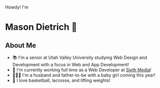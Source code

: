 Howdy! I'm
# Mason Dietrich 🤠

About Me
------
- 📚 I'm a senior at Utah Valley University studying Web Design and Development with a focus in Web and App Development!
-  🏢 I'm currently working full time as a Web Developer at [Sixth Media](https://www.sixthmedia.com)!
- 👨‍👩‍👧 I'm a husband and father-to-be with a baby girl coming this year!
- 🏀 I  love basketball, lacrosse, and lifting weights!

<!--
**Mas-Dietrich/Mas-Dietrich** is a ✨ _special_ ✨ repository because its `README.md` (this file) appears on your GitHub profile.

Here are some ideas to get you started:

- 🔭 I’m currently working on ...
- 🌱 I’m currently learning ...
- 👯 I’m looking to collaborate on ...
- 🤔 I’m looking for help with ...
- 💬 Ask me about ...
- 📫 How to reach me: ...
- 😄 Pronouns: ...
- ⚡ Fun fact: ...
-->
